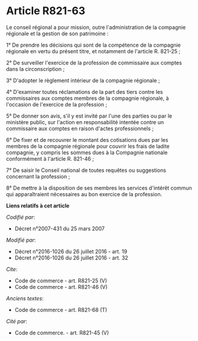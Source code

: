 # Article R821-63

Le conseil régional a pour mission, outre l'administration de la compagnie régionale et la gestion de son patrimoine : 

1° De prendre les décisions qui sont de la compétence de la compagnie régionale en vertu du présent titre, et notamment de
l'article R. 821-25 ; 

2° De surveiller l'exercice de la profession de commissaire aux comptes dans la circonscription ; 

3° D'adopter le règlement intérieur de la compagnie régionale ; 

4° D'examiner toutes réclamations de la part des tiers contre les commissaires aux comptes membres de la compagnie régionale,
à l'occasion de l'exercice de la profession ; 

5° De donner son avis, s'il y est invité par l'une des parties ou par le ministère public, sur l'action en responsabilité
intentée contre un commissaire aux comptes en raison d'actes professionnels ; 

6° De fixer et de recouvrer le montant des cotisations dues par les membres de la compagnie régionale pour couvrir les frais
de ladite compagnie, y compris les sommes dues à la Compagnie nationale conformément à l'article R. 821-46 ; 

7° De saisir le Conseil national de toutes requêtes ou suggestions concernant la profession ; 

8° De mettre à la disposition de ses membres les services d'intérêt commun qui apparaîtraient nécessaires au bon exercice de
la profession.

**Liens relatifs à cet article**

_Codifié par_:

  - Décret n°2007-431 du 25 mars 2007

_Modifié par_:

  - Décret n°2016-1026 du 26 juillet 2016 - art. 19
  - Décret n°2016-1026 du 26 juillet 2016 - art. 32

_Cite_:

  - Code de commerce - art. R821-25 (V)
  - Code de commerce - art. R821-46 (V)

_Anciens textes_:

  - Code de commerce - art. R821-68 (T)

_Cité par_:

  - Code de commerce. - art. R821-45 (V)
